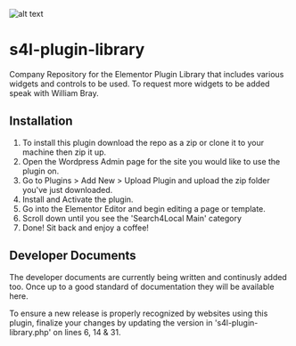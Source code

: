 ![alt text](https://www.search4local.co.uk/wp-content/uploads/2020/06/Artboard-1-copy-11.png "Logo")

# s4l-plugin-library

Company Repository for the Elementor Plugin Library that includes various widgets and controls to be used. To request more widgets to be added speak with William Bray.

## Installation

1. To install this plugin download the repo as a zip or clone it to your machine then zip it up.
2. Open the Wordpress Admin page for the site you would like to use the plugin on.
3. Go to Plugins > Add New > Upload Plugin and upload the zip folder you've just downloaded.
4. Install and Activate the plugin.
5. Go into the Elementor Editor and begin editing a page or template.
6. Scroll down until you see the 'Search4Local Main' category
7. Done! Sit back and enjoy a coffee!

## Developer Documents
The developer documents are currently being written and continusly added too. Once up to a good standard of documentation they will be available here.

To ensure a new release is properly recognized by websites using this plugin, finalize your changes by updating the version in 's4l-plugin-library.php' on lines 6, 14 & 31.

